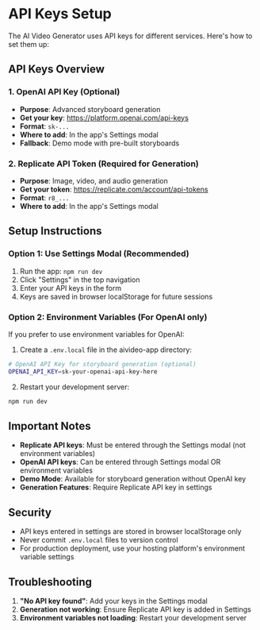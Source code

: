 # API Keys Setup

The AI Video Generator uses API keys for different services. Here's how to set them up:

## API Keys Overview

### 1. OpenAI API Key (Optional)
- **Purpose**: Advanced storyboard generation
- **Get your key**: https://platform.openai.com/api-keys
- **Format**: `sk-...`
- **Where to add**: In the app's Settings modal
- **Fallback**: Demo mode with pre-built storyboards

### 2. Replicate API Token (Required for Generation)
- **Purpose**: Image, video, and audio generation
- **Get your token**: https://replicate.com/account/api-tokens
- **Format**: `r8_...`
- **Where to add**: In the app's Settings modal

## Setup Instructions

### Option 1: Use Settings Modal (Recommended)
1. Run the app: `npm run dev`
2. Click "Settings" in the top navigation
3. Enter your API keys in the form
4. Keys are saved in browser localStorage for future sessions

### Option 2: Environment Variables (For OpenAI only)
If you prefer to use environment variables for OpenAI:

1. Create a `.env.local` file in the aivideo-app directory:

```bash
# OpenAI API Key for storyboard generation (optional)
OPENAI_API_KEY=sk-your-openai-api-key-here
```

2. Restart your development server:

```bash
npm run dev
```

## Important Notes

- **Replicate API keys**: Must be entered through the Settings modal (not environment variables)
- **OpenAI API keys**: Can be entered through Settings modal OR environment variables
- **Demo Mode**: Available for storyboard generation without OpenAI key
- **Generation Features**: Require Replicate API key in settings

## Security

- API keys entered in settings are stored in browser localStorage only
- Never commit `.env.local` files to version control
- For production deployment, use your hosting platform's environment variable settings

## Troubleshooting

1. **"No API key found"**: Add your keys in the Settings modal
2. **Generation not working**: Ensure Replicate API key is added in Settings
3. **Environment variables not loading**: Restart your development server 